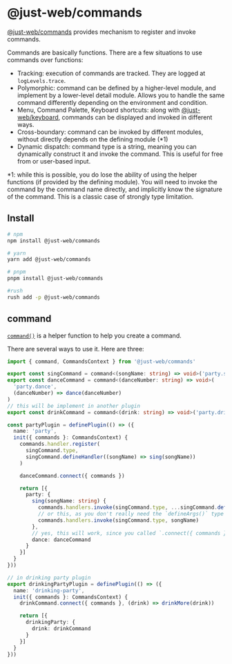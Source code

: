 # @just-web/commands

[@just-web/commands] provides mechanism to register and invoke commands.

Commands are basically functions.
There are a few situations to use commands over functions:

- Tracking: execution of commands are tracked. They are logged at `logLevels.trace`.
- Polymorphic: command can be defined by a higher-level module, and implement by a lower-level detail module. Allows you to handle the same command differently depending on the environment and condition.
- Menu, Command Palette, Keyboard shortcuts: along with [@just-web/keyboard], commands can be displayed and invoked in different ways.
- Cross-boundary: command can be invoked by different modules, without directly depends on the defining module (*1)
- Dynamic dispatch: command type is a string, meaning you can dynamically construct it and invoke the command. This is useful for free from or user-based input.

*1: while this is possible,
you do lose the ability of using the helper functions (if provided by the defining module).
You will need to invoke the command by the command name directly,
and implicitly know the signature of the command.
This is a classic case of strongly type limitation.

## Install

```sh
# npm
npm install @just-web/commands

# yarn
yarn add @just-web/commands

# pnpm
pnpm install @just-web/commands

#rush
rush add -p @just-web/commands
```

## command

[`command()`] is a helper function to help you create a command.

There are several ways to use it.
Here are three:

```ts
import { command, CommandsContext } from '@just-web/commands'

export const singCommand = command<(songName: string) => void>('party.sing')
export const danceCommand = command<(danceNumber: string) => void>(
  'party.dance',
  (danceNumber) => dance(danceNumber)
)
// this will be implement in another plugin
export const drinkCommand = command<(drink: string) => void>('party.drink')

const partyPlugin = definePlugin(() => ({
  name: 'party',
  init({ commands }: CommandsContext) {
    commands.handler.register(
      singCommand.type,
      singCommand.defineHandler((songName) => sing(songName))
    )

    danceCommand.connect({ commands })

    return [{
      party: {
        sing(songName: string) {
          commands.handlers.invoke(singCommand.type, ...singCommand.defineArgs(songName))
          // or this, as you don't really need the `defineArgs()` type helper
          commands.handlers.invoke(singCommand.type, songName)
        },
        // yes, this will work, since you called `.connect({ commands })`
        dance: danceCommand
      }
    }]
  }
}))

// in drinking party plugin
export drinkingPartyPlugin = definePlugin(() => ({
  name: 'drinking-party',
  init({ commands }: CommandsContext) {
    drinkCommand.connect({ commands }, (drink) => drinkMore(drink))

    return [{
      drinkingParty: {
        drink: drinkCommand
      }
    }]
  }
}))
```

[@just-web/commands]: https://github.com/justland/just-web/tree/main/frameworks/commands
[@just-web/keyboard]: https://github.com/justland/just-web/tree/main/frameworks/keyboard
[`command()`]: https://github.com/justland/just-web/tree/main/frameworks/commands/ts/command.ts
